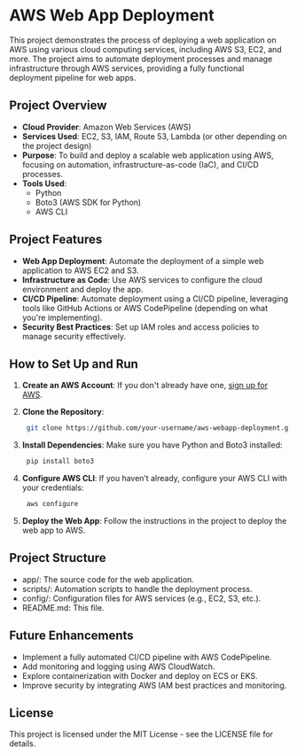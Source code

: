 # AWS Web App Deployment

This project demonstrates the process of deploying a web application on AWS using various cloud computing services, including AWS S3, EC2, and more. The project aims to automate deployment processes and manage infrastructure through AWS services, providing a fully functional deployment pipeline for web apps.

## Project Overview

- **Cloud Provider**: Amazon Web Services (AWS)
- **Services Used**: EC2, S3, IAM, Route 53, Lambda (or other depending on the project design)
- **Purpose**: To build and deploy a scalable web application using AWS, focusing on automation, infrastructure-as-code (IaC), and CI/CD processes.
- **Tools Used**: 
  - Python
  - Boto3 (AWS SDK for Python)
  - AWS CLI

## Project Features

- **Web App Deployment**: Automate the deployment of a simple web application to AWS EC2 and S3.
- **Infrastructure as Code**: Use AWS services to configure the cloud environment and deploy the app.
- **CI/CD Pipeline**: Automate deployment using a CI/CD pipeline, leveraging tools like GitHub Actions or AWS CodePipeline (depending on what you're implementing).
- **Security Best Practices**: Set up IAM roles and access policies to manage security effectively.

## How to Set Up and Run

1. **Create an AWS Account**: If you don't already have one, [sign up for AWS](https://aws.amazon.com/).
2. **Clone the Repository**:
   ```bash
	git clone https://github.com/your-username/aws-webapp-deployment.git
   ```

3. **Install Dependencies**: Make sure you have Python and Boto3 installed:
   ```bash
	pip install boto3
   ```

4. **Configure AWS CLI**: If you haven’t already, configure your AWS CLI with your credentials:
   ```bash
	aws configure
   ```
5. **Deploy the Web App**: Follow the instructions in the project to deploy the web app to AWS.

## Project Structure
- app/: The source code for the web application.
- scripts/: Automation scripts to handle the deployment process.
- config/: Configuration files for AWS services (e.g., EC2, S3, etc.).
- README.md: This file.

## Future Enhancements
- Implement a fully automated CI/CD pipeline with AWS CodePipeline.
- Add monitoring and logging using AWS CloudWatch.
- Explore containerization with Docker and deploy on ECS or EKS.
- Improve security by integrating AWS IAM best practices and monitoring.

## License

This project is licensed under the MIT License - see the LICENSE file for details.
